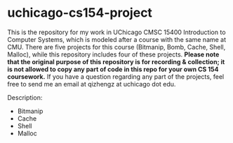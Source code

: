 # uchicago-cs154-project
This is the repository for my work in UChicago CMSC 15400 Introduction to Computer Systems, which is modeled after a course with the same name at CMU. There are five projects for this course (Bitmanip, Bomb, Cache, Shell, Malloc), while this repository includes four of these projects. **Please note that the original purpose of this repository is for recording & collection; it is not allowed to copy any part of code in this repo for your own CS 154 coursework.** If you have a question regarding any part of the projects, feel free to send me an email at qizhengz at uchicago dot edu.          

Description:
- Bitmanip  
- Cache  
- Shell  
- Malloc  

